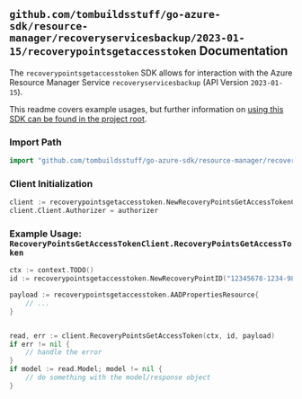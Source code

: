 
## `github.com/tombuildsstuff/go-azure-sdk/resource-manager/recoveryservicesbackup/2023-01-15/recoverypointsgetaccesstoken` Documentation

The `recoverypointsgetaccesstoken` SDK allows for interaction with the Azure Resource Manager Service `recoveryservicesbackup` (API Version `2023-01-15`).

This readme covers example usages, but further information on [using this SDK can be found in the project root](https://github.com/tombuildsstuff/go-azure-sdk/tree/main/docs).

### Import Path

```go
import "github.com/tombuildsstuff/go-azure-sdk/resource-manager/recoveryservicesbackup/2023-01-15/recoverypointsgetaccesstoken"
```


### Client Initialization

```go
client := recoverypointsgetaccesstoken.NewRecoveryPointsGetAccessTokenClientWithBaseURI("https://management.azure.com")
client.Client.Authorizer = authorizer
```


### Example Usage: `RecoveryPointsGetAccessTokenClient.RecoveryPointsGetAccessToken`

```go
ctx := context.TODO()
id := recoverypointsgetaccesstoken.NewRecoveryPointID("12345678-1234-9876-4563-123456789012", "example-resource-group", "vaultValue", "backupFabricValue", "protectionContainerValue", "protectedItemValue", "recoveryPointIdValue")

payload := recoverypointsgetaccesstoken.AADPropertiesResource{
	// ...
}


read, err := client.RecoveryPointsGetAccessToken(ctx, id, payload)
if err != nil {
	// handle the error
}
if model := read.Model; model != nil {
	// do something with the model/response object
}
```
